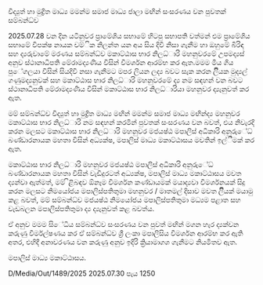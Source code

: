 විද්‍යුත් හා මුද්‍රිත මාධ්‍ය මමන්ම සමාජ මාධ්‍ය ජාලා මඟින් සංසරණය වන පුවතක් සම්බන්ධ්‍ව

2025.07.28 වන දින යටිනුවර ප්‍රාමේශිය සභාමේ හිටපු සභාපති වත්මන් එම ප්‍රාමේශිය සභාමේ විපක්ෂ නායක චම්ික නිලන්ත යන අය සිය දිවි නිසා ගැනීම හා ඔහුමේ බිරිඳ සහ ද්‍යරුවාමේ මරණය සම්බන්ධ්‍ව මකාට්ඨාස භාර නිලධ්‍ාරි මහනුවරමේ උපමද්‍යස් අනුව ස්ථානාධිපති මේරාමද්‍යණිය විසින් විමර්ශන ආරම්භ කර ඇත.මමම මිය ගිය පුේගලයා විසින් සියදිවි නසා ගැනීමට මපර ලියන ලද්‍ය බවට සැක කරන ලිියක මුද්‍යල් ගණුමද්‍යනුවක් සහ මකාට්ඨාස භාර නිලධ්‍ාරි මහනුවරමේ ද්‍ය නම සඳහන් වන බවට ස්ථානාධිපති මේරාමද්‍යණිය විසින් මකාට්ඨාස භාර නිලධ්‍ාරියා මහනුවර ද්‍යැනුවත් කර ඇත.

මම් සම්බන්ධ්‍ව විද්‍යුත් හා මුද්‍රිත මාධ්‍ය මඟින් මමන්ම සමාජ මාධ්‍ය මඟින්ද්‍ය මහනුවර මකාට්ඨාස භාර නිලධ්‍ාරි නම සඳහන් කරමින් පුවතක් සංසරණය වන බවත්, එය නිවැරදි කරන මලසට මකාට්ඨාස භාර නිලධ්‍ාරි මහනුවර මජයෂ්ඨ මපාලිස් අධිකාරි අනුරුේධ්‍ බණ්ඩාරනායක මහතා විසින් අධ්‍යක්ෂ, මපාලිස් මාධ්‍ය මකාට්ඨාසය මවතින් ඉල්ීමක් කර ඇත.

මකාට්ඨාස භාර නිලධ්‍ාරි මහනුවර මජයෂ්ඨ මපාලිස් අධිකාරි අනුරුේධ්‍ බණ්ඩාරනායක මහතා විසින් වැඩිදුරටත් අධ්‍යක්ෂ, මපාලිස් මාධ්‍ය මකාට්ඨාසය මවත ද්‍යන්වා ඇත්මත්, මම් ිළිබඳව ඕනෑම විමර්ශන කණ්ඩායමක් මයාද්‍යවා විමර්ශනයක් සිදු කරන මලසට නිමයෝජය මපාලිස්පතිතුමා මහනුවර / මාතමල් දිසාව මවත ලිියක් මයාමු කළ බවත්, මම් සම්බන්ධ්‍ව මජයෂ්ඨ නිමයෝජය මපාලිස්පතිතුමා මධ්‍යම පළාත සහ වැඩබලන මපාලිස්පතිතුමා ද්‍ය ද්‍යැනුවත් කළ බවත්ය.

ඒ අනුව මමම සිේධිය සම්බන්ධ්‍ව සංසරණය වන පුවත් මඟින් මගන හැර ද්‍යක්වන කරුණු විර්මල්ෂණය කර ඒ සම්බන්ධ්‍ව ශ්‍රී ලංකා මපාලිසිය විමර්ශන ආරම්භ කර ඇති අතර, එහිදී අනාවරණය වන කරුණු අනුව ඉදිරි ක්‍රියාමාගශ ගැනීමට නියමිතව ඇත.

මපාලිස් මාධ්‍ය මකාට්ඨාසය.

D/Media/Out/1489/2025 2025.07.30 පැය 1250